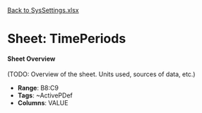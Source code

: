 [Back to SysSettings.xlsx](README.md)

# Sheet: TimePeriods

#### Sheet Overview

(TODO: Overview of the sheet. Units used, sources of data, etc.)

- **Range**: B8:C9
- **Tags**: ~ActivePDef
- **Columns**: VALUE

